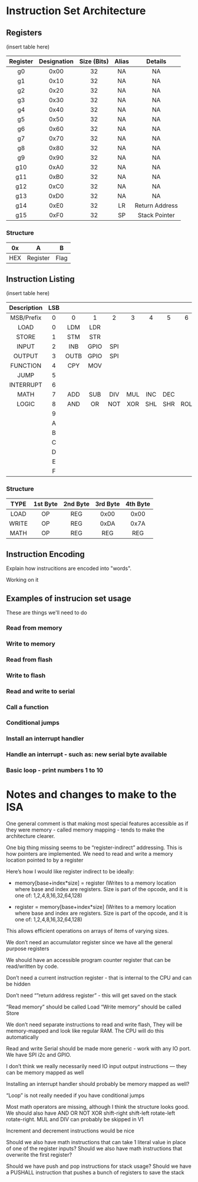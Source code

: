 # Instruction Set Architecture 

## Registers
(insert table here)

| Register | Designation | Size (Bits) | Alias |     Details    |
|:--------:|:-----------:|:-----------:|:-----:|:--------------:|
|    g0    |     0x00    |      32     |   NA  |       NA       |
|    g1    |     0x10    |      32     |   NA  |       NA       |
|    g2    |     0x20    |      32     |   NA  |       NA       |
|    g3    |     0x30    |      32     |   NA  |       NA       |
|    g4    |     0x40    |      32     |   NA  |       NA       |
|    g5    |     0x50    |      32     |   NA  |       NA       |
|    g6    |     0x60    |      32     |   NA  |       NA       |
|    g7    |     0x70    |      32     |   NA  |       NA       |
|    g8    |     0x80    |      32     |   NA  |       NA       |
|    g9    |     0x90    |      32     |   NA  |       NA       |
|    g10   |     0xA0    |      32     |   NA  |       NA       |
|    g11   |     0xB0    |      32     |   NA  |       NA       |
|    g12   |     0xC0    |      32     |   NA  |       NA       |
|    g13   |     0xD0    |      32     |   NA  |       NA       |
|    g14   |     0xE0    |      32     |   LR  | Return Address |
|    g15   |     0xF0    |      32     |   SP  |  Stack Pointer |

### Structure

|  0x |     A    |   B  |
|:---:|:--------:|:----:|
| HEX | Register | Flag |

## Instruction Listing
(insert table here)

| Description | LSB |      |      |     |     |     |     |     |     |   |   |   |   |   |   |   |   |
|:-----------:|:---:|:----:|:----:|:---:|:---:|:---:|:---:|:---:|:---:|:-:|:-:|:-:|:-:|:-:|:-:|:-:|:-:|
|  MSB/Prefix |  0  |   0  |   1  |  2  |  3  |  4  |  5  |  6  |  7  | 8 | 9 | A | B | C | D | E | F |
|     LOAD    |  0  |  LDM |  LDR |     |     |     |     |     |     |   |   |   |   |   |   |   |   |
|    STORE    |  1  |  STM |  STR |     |     |     |     |     |     |   |   |   |   |   |   |   |   |
|    INPUT    |  2  |  INB | GPIO | SPI |     |     |     |     |     |   |   |   |   |   |   |   |   |
|    OUTPUT   |  3  | OUTB | GPIO | SPI |     |     |     |     |     |   |   |   |   |   |   |   |   |
|   FUNCTION  |  4  |  CPY |  MOV |     |     |     |     |     |     |   |   |   |   |   |   |   |   |
|     JUMP    |  5  |      |      |     |     |     |     |     |     |   |   |   |   |   |   |   |   |
|  INTERRUPT  |  6  |      |      |     |     |     |     |     |     |   |   |   |   |   |   |   |   |
|     MATH    |  7  |  ADD |  SUB | DIV | MUL | INC | DEC |     |     |   |   |   |   |   |   |   |   |
|    LOGIC    |  8  |  AND |  OR  | NOT | XOR | SHL | SHR | ROL | ROR |   |   |   |   |   |   |   |   |
|             |  9  |      |      |     |     |     |     |     |     |   |   |   |   |   |   |   |   |
|             |  A  |      |      |     |     |     |     |     |     |   |   |   |   |   |   |   |   |
|             |  B  |      |      |     |     |     |     |     |     |   |   |   |   |   |   |   |   |
|             |  C  |      |      |     |     |     |     |     |     |   |   |   |   |   |   |   |   |
|             |  D  |      |      |     |     |     |     |     |     |   |   |   |   |   |   |   |   |
|             |  E  |      |      |     |     |     |     |     |     |   |   |   |   |   |   |   |   |
|             |  F  |      |      |     |     |     |     |     |     |   |   |   |   |   |   |   |   |

### Structure

|  TYPE | 1st Byte | 2nd Byte | 3rd Byte | 4th Byte |
|:-----:|:--------:|:--------:|:--------:|:--------:|
|  LOAD |    OP    |    REG   |   0x00   |   0x00   |
| WRITE |    OP    |    REG   |   0xDA   |   0x7A   |
|  MATH |    OP    |    REG   |    REG   |    REG   |

## Instruction Encoding
Explain how instrucitions are encoded into "words".

Working on it

## Examples of instrucion set usage
These are things we'll need to do

### Read from memory

### Write to memory

### Read from flash

### Write to flash

### Read and write to serial

### Call a function

### Conditional jumps

### Install an interrupt handler

### Handle an interrupt - such as: new serial byte available

### Basic loop - print numbers 1 to 10


# Notes and changes to make to the ISA
One general comment is that making most special features accessible as if they were memory - called memory mapping - tends to make the architecture clearer. 

One big thing missing seems to be “register-indirect” addressing. This is how pointers are implemented.
We need to read and write a memory location pointed to by a register

Here’s how I would like register indirect to be ideally:
- memory[base+index*size] = register (Writes to a memory location where base and index are registers. Size is part of the opcode, and it is one of: 1,2,4,8,16,32,64,128)

- register  = memory[base+index*size] (Writes to a memory location where base and index are registers. Size is part of the opcode, and it is one of: 1,2,4,8,16,32,64,128)

This allows efficient operations on arrays of items of varying sizes. 

We don’t need an accumulator register since we have all the general purpose registers

We should have an accessible program counter register that can be read/written by code.

Don’t need a current instruction register - that is internal to the CPU and can be hidden

Don’t need “”return address register” - this will get saved on the stack

“Read memory” should be called Load
“Write memory“ should be called Store

We don’t need separate instructions to read and write flash, They will be memory-mapped and look like regular RAM. The CPU will do this automatically

Read and write Serial should be made more generic - work with any IO port. We have SPI i2c and GPIO.

I don’t think we really necessarily need IO input output instructions — they can be memory mapped as well

Installing an interrupt handler should probably be memory mapped as well?

“Loop” is not really needed if you have conditional jumps

Most math operators are missing, although I think the structure looks good. We should also have AND OR NOT XOR shift-right shift-left rotate-left rotate-right. MUL and DIV can probably be skipped in V1

Increment and decrement instructions would be nice

Should we also have math instructions that can take 1 literal value in place of one of the register inputs?
Should we also have math instructions that overwrite the first register?

Should we have push and pop instructions for stack usage?
Should we have a PUSHALL instruction that pushes a bunch of registers to save the stack

